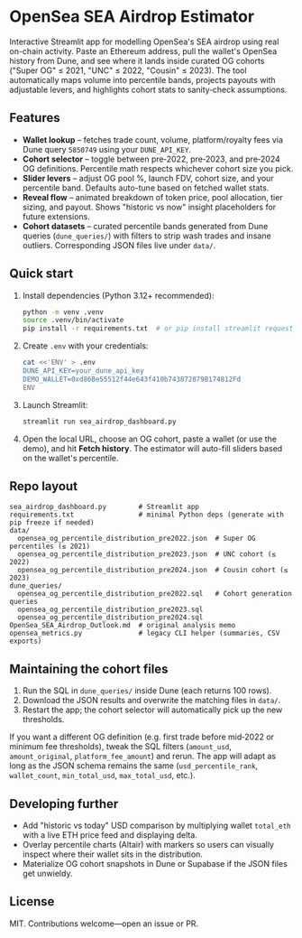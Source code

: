# OpenSea SEA Airdrop Estimator

Interactive Streamlit app for modelling OpenSea's SEA airdrop using real on-chain activity. Paste an Ethereum address, pull the wallet's OpenSea history from Dune, and see where it lands inside curated OG cohorts ("Super OG" ≤ 2021, "UNC" ≤ 2022, "Cousin" ≤ 2023). The tool automatically maps volume into percentile bands, projects payouts with adjustable levers, and highlights cohort stats to sanity‑check assumptions.

## Features

- **Wallet lookup** – fetches trade count, volume, platform/royalty fees via Dune query `5850749` using your `DUNE_API_KEY`.
- **Cohort selector** – toggle between pre‑2022, pre‑2023, and pre‑2024 OG definitions. Percentile math respects whichever cohort size you pick.
- **Slider levers** – adjust OG pool %, launch FDV, cohort size, and your percentile band. Defaults auto-tune based on fetched wallet stats.
- **Reveal flow** – animated breakdown of token price, pool allocation, tier sizing, and payout. Shows "historic vs now" insight placeholders for future extensions.
- **Cohort datasets** – curated percentile bands generated from Dune queries (`dune_queries/`) with filters to strip wash trades and insane outliers. Corresponding JSON files live under `data/`.

## Quick start

1. Install dependencies (Python 3.12+ recommended):

   ```bash
   python -m venv .venv
   source .venv/bin/activate
   pip install -r requirements.txt  # or pip install streamlit requests pandas altair python-dotenv
   ```

2. Create `.env` with your credentials:

   ```bash
   cat <<'ENV' > .env
   DUNE_API_KEY=your_dune_api_key
   DEMO_WALLET=0xd86Be55512f44e643f410b743872879B174812Fd
   ENV
   ```

3. Launch Streamlit:

   ```bash
   streamlit run sea_airdrop_dashboard.py
   ```

4. Open the local URL, choose an OG cohort, paste a wallet (or use the demo), and hit **Fetch history**. The estimator will auto-fill sliders based on the wallet's percentile.

## Repo layout

```
sea_airdrop_dashboard.py        # Streamlit app
requirements.txt                # minimal Python deps (generate with pip freeze if needed)
data/
  opensea_og_percentile_distribution_pre2022.json  # Super OG percentiles (≤ 2021)
  opensea_og_percentile_distribution_pre2023.json  # UNC cohort (≤ 2022)
  opensea_og_percentile_distribution_pre2024.json  # Cousin cohort (≤ 2023)
dune_queries/
  opensea_og_percentile_distribution_pre2022.sql   # Cohort generation queries
  opensea_og_percentile_distribution_pre2023.sql
  opensea_og_percentile_distribution_pre2024.sql
OpenSea_SEA_Airdrop_Outlook.md  # original analysis memo
opensea_metrics.py              # legacy CLI helper (summaries, CSV exports)
```

## Maintaining the cohort files

1. Run the SQL in `dune_queries/` inside Dune (each returns 100 rows).
2. Download the JSON results and overwrite the matching files in `data/`.
3. Restart the app; the cohort selector will automatically pick up the new thresholds.

If you want a different OG definition (e.g. first trade before mid‑2022 or minimum fee thresholds), tweak the SQL filters (`amount_usd`, `amount_original`, `platform_fee_amount`) and rerun. The app will adapt as long as the JSON schema remains the same (`usd_percentile_rank`, `wallet_count`, `min_total_usd`, `max_total_usd`, etc.).

## Developing further

- Add "historic vs today" USD comparison by multiplying wallet `total_eth` with a live ETH price feed and displaying delta.
- Overlay percentile charts (Altair) with markers so users can visually inspect where their wallet sits in the distribution.
- Materialize OG cohort snapshots in Dune or Supabase if the JSON files get unwieldy.

## License

MIT. Contributions welcome—open an issue or PR.
